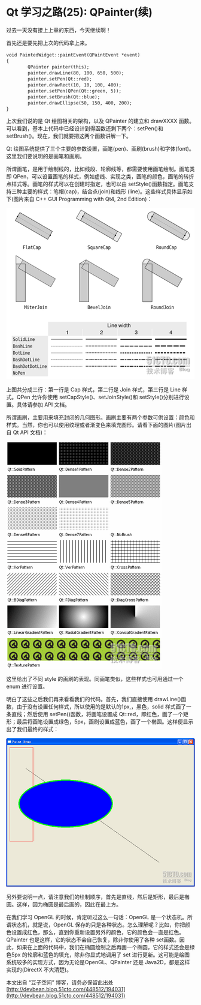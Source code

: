 # Qt 学习之路(25): QPainter(续)

过去一天没有接上上章的东西，今天继续啊！

首先还是要先把上次的代码拿上来。

```
void PaintedWidget::paintEvent(QPaintEvent *event) 
{ 
        QPainter painter(this); 
        painter.drawLine(80, 100, 650, 500); 
        painter.setPen(Qt::red); 
        painter.drawRect(10, 10, 100, 400); 
        painter.setPen(QPen(Qt::green, 5)); 
        painter.setBrush(Qt::blue); 
        painter.drawEllipse(50, 150, 400, 200); 
}
```

上次我们说的是 Qt 绘图相关的架构，以及 QPainter 的建立和 drawXXXX 函数。可以看到，基本上代码中已经设计到得函数还剩下两个：setPen()和 setBrush()。现在，我们就要把这两个函数讲解一下。

Qt 绘图系统提供了三个主要的参数设置，画笔(pen)、画刷(brush)和字体(font)。这里我们要说明的是画笔和画刷。

所谓画笔，是用于绘制线的，比如线段、轮廓线等，都需要使用画笔绘制。画笔类即 QPen，可以设置画笔的样式，例如虚线、实现之类，画笔的颜色，画笔的转折点样式等。画笔的样式可以在创建时指定，也可以由 setStyle()函数指定。画笔支持三种主要的样式：笔帽(cap)，结合点(join)和线形 (line)。这些样式具体显示如下(图片来自 C++ GUI Programming with Qt4, 2nd Edition)：

![](images/37.png)

上图共分成三行：第一行是 Cap 样式，第二行是 Join 样式，第三行是 Line 样式。QPen 允许你使用 setCapStyle()、setJoinStyle()和 setStyle()分别进行设置。具体请参加 API 文档。
 
所谓画刷，主要用来填充封闭的几何图形。画刷主要有两个参数可供设置：颜色和样式。当然，你也可以使用纹理或者渐变色来填充图形。请看下面的图片(图片出自 Qt API 文档)：

![](images/38.png)

这里给出了不同 style 的画刷的表现。同画笔类似，这些样式也可用通过一个 enum 进行设置。
 
明白了这些之后我们再来看看我们的代码。首先，我们直接使用 drawLine()函数，由于没有设置任何样式，所以使用的是默认的1px,，黑色，solid 样式画了一条直线；然后使用 setPen()函数，将画笔设置成 Qt::red，即红色，画了一个矩形；最后将画笔设置成绿色，5px，画刷设置成蓝色，画了一个椭圆。这样便显示出了我们最终的样式：

![](images/39.png)

另外要说明一点，请注意我们的绘制顺序，首先是直线，然后是矩形，最后是椭圆。这样，因为椭圆是最后画的，因此在最上方。
 
在我们学习 OpenGL 的时候，肯定听过这么一句话：OpenGL 是一个状态机。所谓状态机，就是说，OpenGL 保存的只是各种状态。怎么理解呢？比如，你把颜色设置成红色，那么，直到你重新设置另外的颜色，它的颜色会一直是红色。QPainter 也是这样，它的状态不会自己恢复，除非你使用了各种 set函数。因此，如果在上面的代码中，我们在椭圆绘制之后再画一个椭圆，它的样式还会是绿色5px 的轮廓和蓝色的填充，除非你显式地调用了 set 进行更新。这可能是绘图系统较多的实现方式，因为无论是OpenGL、QPainter 还是 Java2D，都是这样实现的(DirectX 不大清楚)。

本文出自 “豆子空间” 博客，请务必保留此出处 [http://devbean.blog.51cto.com/448512/194031](http://devbean.blog.51cto.com/448512/194031)